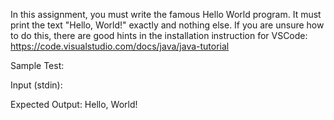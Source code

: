 In this assignment, you must write the famous Hello World program. It must print the text "Hello, World!" exactly and nothing else. If you are unsure how to do this, there are good hints in the installation instruction for VSCode: https://code.visualstudio.com/docs/java/java-tutorial

Sample Test:

Input (stdin):

Expected Output:
Hello, World!